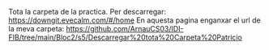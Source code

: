 Tota la carpeta de la practica. Per descarregar:
https://downgit.evecalm.com/#/home
En aquesta pagina enganxar el url de la meva carpeta:  https://github.com/ArnauCS03/IDI-FIB/tree/main/Bloc2/s5/Descarregar%20tota%20Carpeta%20Patricio
